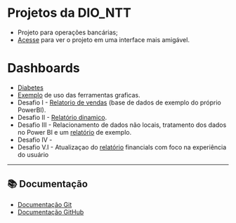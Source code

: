# Projetos da DIO_NTT

- Projeto para operações bancárias;
- [Acesse](https://deploys.streamlit.app/) para ver o projeto em uma interface mais amigável.

# Dashboards

 - [Diabetes](https://app.powerbi.com/view?r=eyJrIjoiMGE1OWY3ODQtZTlmNC00OWM3LThiNDItZGY5NTMyM2MzYzY1IiwidCI6ImU0M2Y1NzdhLWEzNjktNGQ4My05MjliLTdlNzc3MDYwNmFmOCJ9)
 - [Exemplo](https://app.powerbi.com/view?r=eyJrIjoiOWE4ZWU2ZjEtZjkwMy00ODE5LWFjNjItYTRjNTA4NzY2MmVhIiwidCI6ImU0M2Y1NzdhLWEzNjktNGQ4My05MjliLTdlNzc3MDYwNmFmOCJ9) de uso das ferramentas graficas.
 - Desafio I - [Relatorio de vendas](https://app.powerbi.com/view?r=eyJrIjoiNTk3NDdjZGYtOTQ4ZS00M2RkLWE4ZDEtOTViMDcwOWYzMzVmIiwidCI6ImU0M2Y1NzdhLWEzNjktNGQ4My05MjliLTdlNzc3MDYwNmFmOCJ9) (base de dados de exemplo do próprio PowerBI).
 - Desafio II - [Relatório dinamico](https://app.powerbi.com/view?r=eyJrIjoiNGE1ZGIwZjktYWQ2NS00Mzg2LWE3YTQtZmYzNTc0NGQ2NzdlIiwidCI6ImU0M2Y1NzdhLWEzNjktNGQ4My05MjliLTdlNzc3MDYwNmFmOCJ9).
 - Desafio III - Relacionamento de dados não locais, tratamento dos dados no Power BI e um [relatório](https://app.powerbi.com/view?r=eyJrIjoiY2M5YTc1ZmItMjEyMy00YmJlLTgxMjEtMGVhM2Q0MjUzYzJhIiwidCI6ImU0M2Y1NzdhLWEzNjktNGQ4My05MjliLTdlNzc3MDYwNmFmOCJ9) de exemplo.
 - Desafio IV -
 - Desafio V.I - Atualizaçao do [relatório](https://app.powerbi.com/view?r=eyJrIjoiYTBmZjU2YmMtMTc5Mi00ZTNkLWFhNTItOTBmMDVjOGU0MTZlIiwidCI6ImU0M2Y1NzdhLWEzNjktNGQ4My05MjliLTdlNzc3MDYwNmFmOCJ9) financials com foco na experiência do usuário

---

## 📚 Documentação

- [Documentação Git](https://git-scm.com/doc)
- [Documentação GitHub](https://docs.github.com/)



